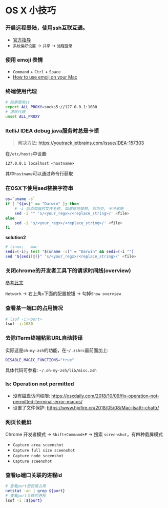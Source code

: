 # OS X 小技巧

### 开启远程登陆，使用ssh互联互通。

* [官方指导](https://support.apple.com/kb/PH18726?locale=zh_CN&viewlocale=zh_CN)
* `系统偏好设置` -> `共享` -> `远程登录`

### 使用 emoji 表情

* `Command` + `Ctrl` + `Space`
* [How to use emoji on your Mac](http://www.imore.com/how-to-use-emoji-on-your-mac)

### 终端使用代理

```sh
# 如果使用ss
export ALL_PROXY=socks5://127.0.0.1:1080
# 清除代理
unset ALL_PROXY
```

### ItelliJ IDEA debug java服务时总是卡顿

> 解决方法: https://youtrack.jetbrains.com/issue/IDEA-157303

在`/etc/hosts`中设置: 

```
127.0.0.1 localhost <hostname>
```

其中`hostname`可以通过命令行获取


### 在OSX下使用sed替换字符串

```bash
os=`uname -s`
if [ "${os}" == "Darwin" ]; then
    # -i 后添加临时文件名称, 如果原地替换, 则为空, 不可省略
    sed -i "" 's/<your_regx>/<replace_string>/' <file>
else
    sed -i 's/<your_regx>/<replace_string>/' <file>
fi
```

**solution2**
```bash
# linux;   mac
sedi=(-i); test "$(uname -s)" = "Darwin" && sedi=(-i "")
sed "${sedi[@]}" 's/<your_regx>/<replace_string>/' <file>
```


### 关闭chrome的开发者工具下的请求时间线(overview)

[参考此文](https://blog.csdn.net/qq_15941409/article/details/103232414)

`Network` -> 右上角`x`下面的配置按钮 -> 勾掉`Show overview`

### 查看某一端口的占用情况

```bash
# lsof -i:<port>
lsof -i:1080
```

### 去除iTerm终端粘贴URL自动转译
实际这是`oh-my-zsh`的功能，在`~/.zshrc`最前面加上:
```bash
DISABLE_MAGIC_FUNCTIONS="true"
```
具体代码可参看: `~/.oh-my-zsh/lib/misc.zsh`

### ls: Operation not permitted

* 没有磁盘访问权限: https://osxdaily.com/2018/10/09/fix-operation-not-permitted-terminal-error-macos/
* 设置了文件保护: https://www.hjxfire.cn/2018/05/08/Mac-lsattr-chattr/

### 网页长截屏

Chrome 开发者模式 -> `Shift+Command+P` -> 搜索 `screenshot`，有四种截屏模式

* `Capture area sceenshot`
* `Capture full size sceenshot`
* `Capture node sceenshot`
* `Capture sceenshot`

### 查看ip端口关联的进程id

```bash
# 查看port是否被占用
netstat -an | grep ${port}
# 查看port关联的进程
lsof -i :${port}
```
